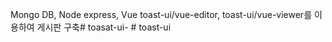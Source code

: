 Mongo DB, Node express, Vue
toast-ui/vue-editor, toast-ui/vue-viewer를 이용하여 게시판 구축#   t o a s a t - u i -  
 #   t o a s t - u i  
 